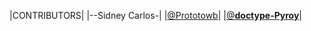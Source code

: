 |CONTRIBUTORS|
|--Sidney Carlos-|
|[@Prototowb](https://github.com/prototowb)|
|[@**doctype-Pyroy**](https://github.com/doctype-Pyroy)|
